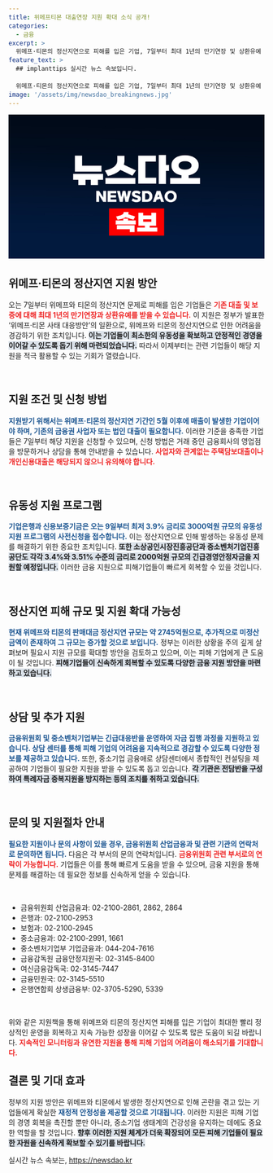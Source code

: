 ```yaml
---
title: 위메프티몬 대출연장 지원 확대 소식 공개!
categories:
  - 금융
excerpt: >
  위메프·티몬의 정산지연으로 피해를 입은 기업, 7일부터 최대 1년의 만기연장 및 상환유예 지원! 긴급금융 프로그램 등장, 상세한 지원 내용은 공고문을 통해 확인하세요. 피해기업들을 위한 금융 지원이 제공됩니다!
feature_text: >
  ## implanttips 실시간 뉴스 속보입니다.

  위메프·티몬의 정산지연으로 피해를 입은 기업, 7일부터 최대 1년의 만기연장 및 상환유예 지원! 긴급금융 프로그램 등장, 상세한 지원 내용은 공고문을 통해 확인하세요. 피해기업들을 위한 금융 지원이 제공됩니다!
image: '/assets/img/newsdao_breakingnews.jpg'
---
```


<p><img src="/assets/img/newsdao_breakingnews.jpg" alt="implanttips 속보" /></p>

<h2 data-ke-size="size26">위메프·티몬의 정산지연 지원 방안</h2>

<p data-ke-size="size16">오는 7일부터 위메프와 티몬의 정산지연 문제로 피해를 입은 기업들은 <b><span style="color: #ee2323;">기존 대출 및 보증에 대해 최대 1년의 만기연장과 상환유예를 받을 수 있습니다.</span></b> 이 지원은 정부가 발표한 ‘위메프·티몬 사태 대응방안’의 일환으로, 위메프와 티몬의 정산지연으로 인한 어려움을 경감하기 위한 조치입니다. <b><span style="background-color: #21538527;">이는 기업들이 최소한의 유동성을 확보하고 안정적인 경영을 이어갈 수 있도록 돕기 위해 마련되었습니다.</span></b> 따라서 이제부터는 관련 기업들이 해당 지원을 적극 활용할 수 있는 기회가 열렸습니다.</p>

<p data-ke-size="size16">&nbsp;</p>

<h2 data-ke-size="size26">지원 조건 및 신청 방법</h2>

<p data-ke-size="size16"><b><span style="color: #1a5490;">지원받기 위해서는 위메프·티몬의 정산지연 기간인 5월 이후에 매출이 발생한 기업이어야 하며, 기존의 금융권 사업자 또는 법인 대출이 필요합니다.</span></b> 이러한 기준을 충족한 기업들은 7일부터 해당 지원을 신청할 수 있으며, 신청 방법은 거래 중인 금융회사의 영업점을 방문하거나 상담을 통해 안내받을 수 있습니다. <b><span style="color: #ee2323;">사업자와 관계없는 주택담보대출이나 개인신용대출은 해당되지 않으니 유의해야 합니다.</span></b></p>

<p data-ke-size="size16">&nbsp;</p>

<h2 data-ke-size="size26">유동성 지원 프로그램</h2>

<p data-ke-size="size16"><b><span style="color: #1a5490;">기업은행과 신용보증기금은 오는 9일부터 최저 3.9% 금리로 3000억원 규모의 유동성 지원 프로그램의 사전신청을 접수합니다.</span></b> 이는 정산지연으로 인해 발생하는 유동성 문제를 해결하기 위한 중요한 조치입니다. <b><span style="background-color: #21538527;">또한 소상공인시장진흥공단과 중소벤처기업진흥공단도 각각 3.4%와 3.51% 수준의 금리로 2000억원 규모의 긴급경영안정자금을 지원할 예정입니다.</span></b> 이러한 금융 지원으로 피해기업들이 빠르게 회복할 수 있을 것입니다.</p>

<p data-ke-size="size16">&nbsp;</p>

<h2 data-ke-size="size26">정산지연 피해 규모 및 지원 확대 가능성</h2>

<p data-ke-size="size16"><b><span style="color: #1a5490;">현재 위메프와 티몬의 판매대금 정산지연 규모는 약 2745억원으로, 추가적으로 미정산 금액이 존재하여 그 규모는 증가할 것으로 보입니다.</span></b> 정부는 이러한 상황을 주의 깊게 살펴보며 필요시 지원 규모를 확대할 방안을 검토하고 있으며, 이는 피해 기업에게 큰 도움이 될 것입니다. <b><span style="background-color: #21538527;">피해기업들이 신속하게 회복할 수 있도록 다양한 금융 지원 방안을 마련하고 있습니다.</span></b></p>

<p data-ke-size="size16">&nbsp;</p>

<h2 data-ke-size="size26">상담 및 추가 지원</h2>

<p data-ke-size="size16"><b><span style="color: #1a5490;">금융위원회 및 중소벤처기업부는 긴급대응반을 운영하여 자금 집행 과정을 지원하고 있습니다. 상담 센터를 통해 피해 기업의 어려움을 지속적으로 경감할 수 있도록 다양한 정보를 제공하고 있습니다.</span></b> 또한, 중소기업 금융애로 상담센터에서 종합적인 컨설팅을 제공하여 기업들이 필요한 지원을 받을 수 있도록 돕고 있습니다. <b><span style="background-color: #21538527;">각 기관은 전담반을 구성하여 특례자금 중복지원을 방지하는 등의 조치를 취하고 있습니다.</span></b></p>

<p data-ke-size="size16">&nbsp;</p>

<h2 data-ke-size="size26">문의 및 지원절차 안내</h2>

<p data-ke-size="size16"><b><span style="color: #1a5490;">필요한 지원이나 문의 사항이 있을 경우, 금융위원회 산업금융과 및 관련 기관의 연락처로 문의하면 됩니다.</span></b> 다음은 각 부서의 문의 연락처입니다. <b><span style="color: #ee2323;">금융위원회 관련 부서로의 연락이 가능합니다.</span></b> 기업들은 이를 통해 빠르게 도움을 받을 수 있으며, 금융 지원을 통해 문제를 해결하는 데 필요한 정보를 신속하게 얻을 수 있습니다.</p>

<p data-ke-size="size16">&nbsp;</p>

<ul>
  <li>금융위원회 산업금융과: 02-2100-2861, 2862, 2864</li>
  <li>은행과: 02-2100-2953</li>
  <li>보험과: 02-2100-2945</li>
  <li>중소금융과: 02-2100-2991, 1661</li>
  <li>중소벤처기업부 기업금융과: 044-204-7616</li>
  <li>금융감독원 금융안정지원국: 02-3145-8400</li>
  <li>여신금융감독국: 02-3145-7447</li>
  <li>금융민원국: 02-3145-5510</li>
  <li>은행연합회 상생금융부: 02-3705-5290, 5339</li>
</ul>

<p data-ke-size="size16">&nbsp;</p>

<p data-ke-size="size16">위와 같은 지원책을 통해 위메프와 티몬의 정산지연 피해를 입은 기업이 최대한 빨리 정상적인 운영을 회복하고 지속 가능한 성장을 이어갈 수 있도록 많은 도움이 되길 바랍니다. <b><span style="color: #ee2323;">지속적인 모니터링과 유연한 지원을 통해 피해 기업의 어려움이 해소되기를 기대합니다.</span></b></p> 

<h2 data-ke-size="size26">결론 및 기대 효과</h2>

<p data-ke-size="size16">정부의 지원 방안은 위메프와 티몬에서 발생한 정산지연으로 인해 곤란을 겪고 있는 기업들에게 확실한 <b><span style="color: #1a5490;">재정적 안정성을 제공할 것으로 기대됩니다.</span></b> 이러한 지원은 피해 기업의 경영 회복을 촉진할 뿐만 아니라, 중소기업 생태계의 건강성을 유지하는 데에도 중요한 역할을 할 것입니다. <b><span style="background-color: #21538527;">향후 이러한 지원 체계가 더욱 확장되어 모든 피해 기업들이 필요한 자원을 신속하게 확보할 수 있기를 바랍니다.</span></b></p>
실시간 뉴스 속보는, <a href="https://newsdao.kr" rel="dofollow">https://newsdao.kr</a>


